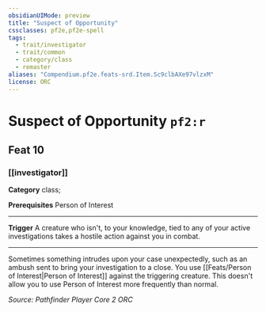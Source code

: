 ```yaml
---
obsidianUIMode: preview
title: "Suspect of Opportunity"
cssclasses: pf2e,pf2e-spell
tags:
  - trait/investigator
  - trait/common
  - category/class
  - remaster
aliases: "Compendium.pf2e.feats-srd.Item.Sc9clbAXe97vlzxM"
license: ORC
---
```

# Suspect of Opportunity `pf2:r`
## Feat 10
### [[investigator]]

**Category** class; 



**Prerequisites** Person of Interest
* * *
**Trigger** A creature who isn't, to your knowledge, tied to any of your active investigations takes a hostile action against you in combat.

* * *

Sometimes something intrudes upon your case unexpectedly, such as an ambush sent to bring your investigation to a close. You use [[Feats/Person of Interest|Person of Interest]] against the triggering creature. This doesn't allow you to use Person of Interest more frequently than normal.

*Source: Pathfinder Player Core 2*
*ORC*